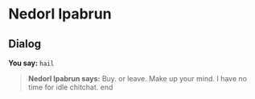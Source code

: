 # Nedorl Ipabrun


## Dialog

**You say:** `hail`



>**Nedorl Ipabrun says:** Buy. or leave.  Make up your mind.  I have no time for idle chitchat.
end





